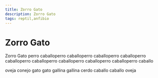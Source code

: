 ```yaml
---
title: Zorro Gato
description: Zorro Gato
tags: reptil,anfibio
---
```


# Zorro Gato

Zorro Gato perro caballoperro caballoperro caballoperro caballoperro caballoperro caballoperro caballoperro caballoperro caballoperro caballo

oveja conejo gato gato gallina gallina cerdo caballo caballo oveja